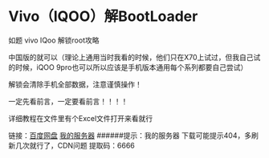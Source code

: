 # Vivo（IQOO）解BootLoader
如题
vivo IQoo 解锁root攻略

中国版的就可以（理论上通用当时我看的时候，他们只在X70上试过，但我自己试的时候，iQOO 9pro也可以所以应该是手机版本通用每个系列都要自己尝试）

解锁会清除手机全部数据，注意谨慎操作！

一定先看前言，一定要看前言！！！！

详细教程在文件里有个Excel文件打开来看就行

链接：[百度网盘](https://pan.baidu.com/s/1Ojl8nWLMTy0hGt9-OIg_FQ?dp-logid=16881900732097680002&pwd=6666#/home/%2F/%2F)
    [我的服务器]()
    ######提示：我的服务器 下载可能提示404，多刷新几次就行了，CDN问题
提取码：6666

